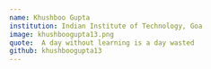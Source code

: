 ```yaml
---
name: Khushboo Gupta 
institution: Indian Institute of Technology, Goa
image: khushboogupta13.png 
quote:  A day without learning is a day wasted
github: khushboogupta13
---
```

